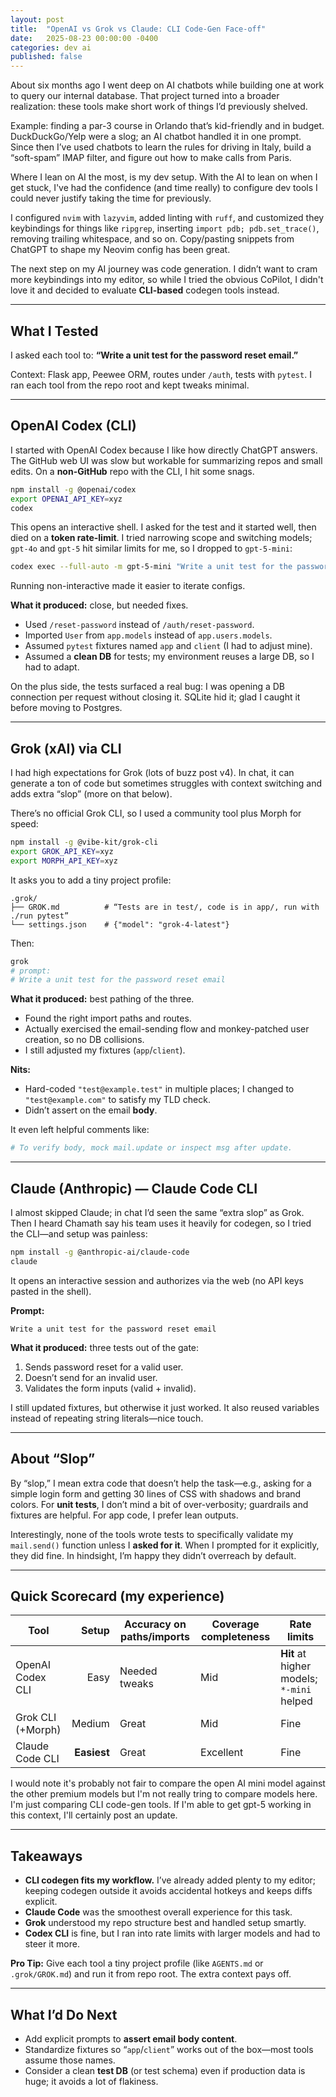 ```yaml
---
layout: post
title:  "OpenAI vs Grok vs Claude: CLI Code-Gen Face-off"
date:   2025-08-23 00:00:00 -0400
categories: dev ai
published: false
---
```


About six months ago I went deep on AI chatbots while building one at work to query our internal database. That project turned into a broader realization: these tools make short work of things I’d previously shelved.

Example: finding a par-3 course in Orlando that’s kid-friendly and in budget. DuckDuckGo/Yelp were a slog; an AI chatbot handled it in one prompt. Since then I’ve used chatbots to learn the rules for driving in Italy, build a “soft-spam” IMAP filter, and figure out how to make calls from Paris.

Where I lean on AI the most, is my dev setup. With the AI to lean on when I get stuck, I've had the confidence (and time really) to configure dev tools I could never justify taking the time for previously.

I configured `nvim` with `lazyvim`, added linting with `ruff`, and customized they keybindings for things like `ripgrep`, inserting `import pdb; pdb.set_trace()`, removing trailing whitespace, and so on. Copy/pasting snippets from ChatGPT to shape my Neovim config has been great.

The next step on my AI journey was code generation. I didn’t want to cram more keybindings into my editor, so while I tried the obvious CoPilot, I didn't love it and decided to evaluate **CLI-based** codegen tools instead.

---

## What I Tested

I asked each tool to: **“Write a unit test for the password reset email.”**

Context: Flask app, Peewee ORM, routes under `/auth`, tests with `pytest`. I ran each tool from the repo root and kept tweaks minimal.

---

## OpenAI Codex (CLI)

I started with OpenAI Codex because I like how directly ChatGPT answers. The GitHub web UI was slow but workable for summarizing repos and small edits. On a **non-GitHub** repo with the CLI, I hit some snags.

```bash
npm install -g @openai/codex
export OPENAI_API_KEY=xyz
codex
```

This opens an interactive shell. I asked for the test and it started well, then died on a **token rate-limit**. I tried narrowing scope and switching models; `gpt-4o` and `gpt-5` hit similar limits for me, so I dropped to `gpt-5-mini`:

```bash
codex exec --full-auto -m gpt-5-mini "Write a unit test for the password reset email"
```

Running non-interactive made it easier to iterate configs.

**What it produced:** close, but needed fixes.

* Used `/reset-password` instead of `/auth/reset-password`.
* Imported `User` from `app.models` instead of `app.users.models`.
* Assumed `pytest` fixtures named `app` and `client` (I had to adjust mine).
* Assumed a **clean DB** for tests; my environment reuses a large DB, so I had to adapt.

On the plus side, the tests surfaced a real bug: I was opening a DB connection per request without closing it. SQLite hid it; glad I caught it before moving to Postgres.

---

## Grok (xAI) via CLI

I had high expectations for Grok (lots of buzz post v4). In chat, it can generate a ton of code but sometimes struggles with context switching and adds extra “slop” (more on that below).

There’s no official Grok CLI, so I used a community tool plus Morph for speed:

```bash
npm install -g @vibe-kit/grok-cli
export GROK_API_KEY=xyz
export MORPH_API_KEY=xyz
```

It asks you to add a tiny project profile:

```
.grok/
├── GROK.md          # “Tests are in test/, code is in app/, run with ./run pytest”
└── settings.json    # {"model": "grok-4-latest"}
```

Then:

```bash
grok
# prompt:
# Write a unit test for the password reset email
```

**What it produced:** best pathing of the three.

* Found the right import paths and routes.
* Actually exercised the email-sending flow and monkey-patched user creation, so no DB collisions.
* I still adjusted my fixtures (`app`/`client`).

**Nits:**

* Hard-coded `"test@example.test"` in multiple places; I changed to `"test@example.com"` to satisfy my TLD check.
* Didn’t assert on the email **body**.

It even left helpful comments like:

```py
# To verify body, mock mail.update or inspect msg after update.
```

---

## Claude (Anthropic) — Claude Code CLI

I almost skipped Claude; in chat I’d seen the same “extra slop” as Grok. Then I heard Chamath say his team uses it heavily for codegen, so I tried the CLI—and setup was painless:

```bash
npm install -g @anthropic-ai/claude-code
claude
```

It opens an interactive session and authorizes via the web (no API keys pasted in the shell).

**Prompt:**

```
Write a unit test for the password reset email
```

**What it produced:** three tests out of the gate:

1. Sends password reset for a valid user.
2. Doesn’t send for an invalid user.
3. Validates the form inputs (valid + invalid).

I still updated fixtures, but otherwise it just worked. It also reused variables instead of repeating string literals—nice touch.

---

## About “Slop”

By “slop,” I mean extra code that doesn’t help the task—e.g., asking for a simple login form and getting 30 lines of CSS with shadows and brand colors. For **unit tests**, I don’t mind a bit of over-verbosity; guardrails and fixtures are helpful. For app code, I prefer lean outputs.

Interestingly, none of the tools wrote tests to specifically validate my `mail.send()` function unless I **asked for it**. When I prompted for it explicitly, they did fine. In hindsight, I’m happy they didn’t overreach by default.

---

## Quick Scorecard (my experience)

| Tool              |       Setup | Accuracy on paths/imports | Coverage completeness | Rate limits                               |
| ----------------- | ----------: | ------------------------- | ---------------- | ----------------------------------------- |
| OpenAI Codex CLI  |        Easy | Needed tweaks     | Mid            | **Hit** at higher models; `*-mini` helped |
| Grok CLI (+Morph) |      Medium | Great                 | Mid     | Fine                                      |
| Claude Code CLI   | **Easiest** | Great                      | Excellent  | Fine                                      |

I would note it's probably not fair to compare the open AI mini model against the other premium models but I'm not really tring to compare models here.  I'm just comparing CLI code-gen tools.  If I'm able to get gpt-5 working in this context, I'll certainly post an update.

---

## Takeaways

* **CLI codegen fits my workflow.** I’ve already added plenty to my editor; keeping codegen outside it avoids accidental hotkeys and keeps diffs explicit.
* **Claude Code** was the smoothest overall experience for this task.
* **Grok** understood my repo structure best and handled setup smartly.
* **Codex CLI** is fine, but I ran into rate limits with larger models and had to steer it more.

**Pro Tip:** Give each tool a tiny project profile (like `AGENTS.md` or `.grok/GROK.md`) and run it from repo root. The extra context pays off.

---

## What I’d Do Next

* Add explicit prompts to **assert email body content**.
* Standardize fixtures so “`app`/`client`” works out of the box—most tools assume those names.
* Consider a clean **test DB** (or test schema) even if production data is huge; it avoids a lot of flakiness.
